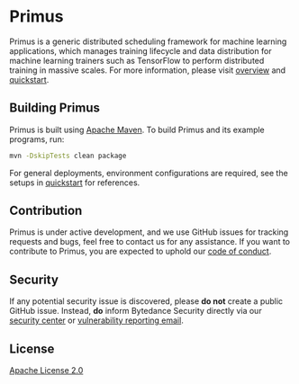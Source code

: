 # Primus

Primus is a generic distributed scheduling framework for machine learning applications, which
manages training lifecycle and data distribution for machine learning trainers such as
TensorFlow to perform distributed training in massive scales. For more information, please visit [overview](docs/primus-overview.md)
and [quickstart](docs/primus-quickstart.md).

## Building Primus

Primus is built using [Apache Maven](https://maven.apache.org/).
To build Primus and its example programs, run:

```bash
mvn -DskipTests clean package
```

For general deployments, environment configurations are required, see the setups
in [quickstart](../docs/primus-quickstart.md) for references.

## Contribution

Primus is under active development, and we use GitHub issues for tracking requests and bugs, feel
free to contact us for any assistance. If you want to contribute to Primus, you are expected to
uphold our [code of conduct](docs/primus-code-of-conduct.md).

## Security

If any potential security issue is discovered, please **do not** create a public GitHub issue.
Instead, **do** inform Bytedance Security directly via
our [security center](https://security.bytedance.com/src)
or [vulnerability reporting email](mailto:sec@bytedance.com).

## License

[Apache License 2.0](LICENSE)
